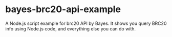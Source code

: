 # bayes-brc20-api-example
A Node.js script example for brc20 API by Bayes. It shows you query BRC20 info using Node.js code, and everything else you can do with.
